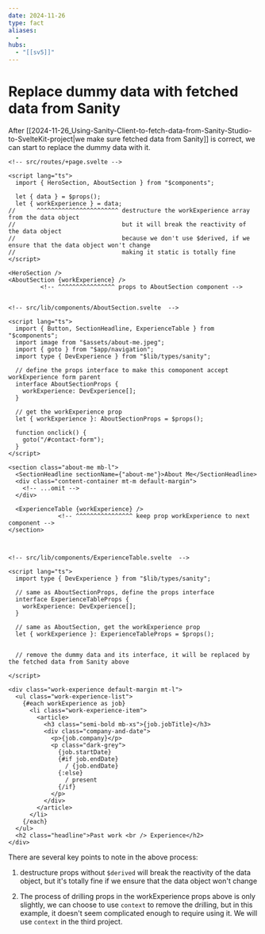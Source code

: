 ```yaml
---
date: 2024-11-26
type: fact
aliases:
  -
hubs:
  - "[[sv5]]"
---
```


# Replace dummy data with fetched data from Sanity

After [[2024-11-26_Using-Sanity-Client-to-fetch-data-from-Sanity-Studio-to-SvelteKit-project|we make sure fetched data from Sanity]] is correct, we can start to replace the dummy data with it.

```svelte
<!-- src/routes/+page.svelte -->

<script lang="ts">
  import { HeroSection, AboutSection } from "$components";

  let { data } = $props();
  let { workExperience } = data;
//      ^^^^^^^^^^^^^^^^^^^^^^^ destructure the workExperience array from the data object
//                              but it will break the reactivity of the data object
//                              because we don't use $derived, if we ensure that the data object won't change
//                              making it static is totally fine 
</script>

<HeroSection />
<AboutSection {workExperience} />
         <!-- ^^^^^^^^^^^^^^^^ props to AboutSection component -->


<!-- src/lib/components/AboutSection.svelte  -->

<script lang="ts">
  import { Button, SectionHeadline, ExperienceTable } from "$components";
  import image from "$assets/about-me.jpeg";
  import { goto } from "$app/navigation";
  import type { DevExperience } from "$lib/types/sanity";

  // define the props interface to make this comoponent accept workExperience form parent
  interface AboutSectionProps {
    workExperience: DevExperience[];
  }

  // get the workExperience prop
  let { workExperience }: AboutSectionProps = $props();

  function onclick() {
    goto("/#contact-form");
  }
</script>

<section class="about-me mb-l">
  <SectionHeadline sectionName={"about-me"}>About Me</SectionHeadline>
  <div class="content-container mt-m default-margin">
    <!-- ...omit -->
  </div>

  <ExperienceTable {workExperience} />
              <!-- ^^^^^^^^^^^^^^^^ keep prop workExperience to next component -->
</section>



<!-- src/lib/components/ExperienceTable.svelte  -->

<script lang="ts">
  import type { DevExperience } from "$lib/types/sanity";

  // same as AboutSectionProps, define the props interface
  interface ExperienceTableProps {
    workExperience: DevExperience[];
  }

  // same as AboutSection, get the workExperience prop
  let { workExperience }: ExperienceTableProps = $props();


  // remove the dummy data and its interface, it will be replaced by the fetched data from Sanity above

</script>

<div class="work-experience default-margin mt-l">
  <ul class="work-experience-list">
    {#each workExperience as job}
      <li class="work-experience-item">
        <article>
          <h3 class="semi-bold mb-xs">{job.jobTitle}</h3>
          <div class="company-and-date">
            <p>{job.company}</p>
            <p class="dark-grey">
              {job.startDate}
              {#if job.endDate}
                / {job.endDate}
              {:else}
                / present
              {/if}
            </p>
          </div>
        </article>
      </li>
    {/each}
  </ul>
  <h2 class="headline">Past work <br /> Experience</h2>
</div>

```


There are several key points to note in the above process:

1. destructure props without `$derived` will break the reactivity of the data object, but it's totally fine if we ensure that the data object won't change

2. The process of drilling props in the workExperience props above is only slightly, we can choose to use `context` to remove the drilling, but in this example, it doesn't seem complicated enough to require using it. We will use `context` in the third project.
